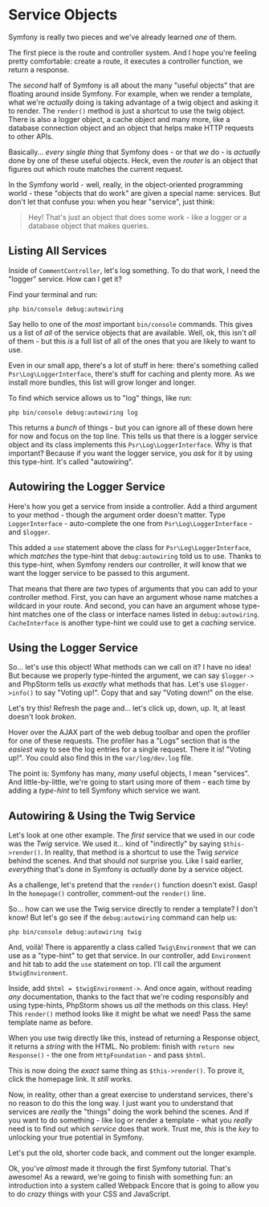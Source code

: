 # Service Objects

Symfony is really two pieces and we've already learned *one* of them.

The first piece is the route and controller system. And I hope you're feeling
pretty comfortable: create a route, it executes a controller function, we return
a response.

The *second* half of Symfony is all about the many "useful objects" that are
floating around inside Symfony. For example, when we render a template, what
we're *actually* doing is taking advantage of a twig object and asking it to render.
The `render()` method is just a shortcut to use the twig object. There is also
a logger object, a cache object and many more, like a database connection object
and an object that helps make HTTP requests to other APIs.

Basically... *every single thing* that Symfony does - or that *we* do - is
*actually* done by one of these useful objects. Heck, even the *router* is an
object that figures out which route matches the current request.

In the Symfony world - well, really, in the object-oriented programming world -
these "objects that do work" are given a special name: services. But don't let
that confuse you: when you hear "service", just think:

> Hey! That's just an object that does some work - like a logger or a database
> object that makes queries.

## Listing All Services

Inside of `CommentController`, let's log something. To do that work, I need the
"logger" service. How can I get it?

Find your terminal and run:

```terminal-silent
php bin/console debug:autowiring
```

Say hello to one of the *most* important `bin/console` commands. This gives us
a list of *all* of the service objects that are available. Well, ok, this isn't
*all* of them - but this *is* a full list of all of the ones that you are likely
to want to use.

Even in our small app, there's a lot of stuff in here: there's something called
`Psr\Log\LoggerInterface`, there's stuff for caching and plenty more. As we
install more bundles, this list will grow longer and longer.

To find which service allows us to "log" things, like run:

```terminal
php bin/console debug:autowiring log
```

This returns a *bunch* of things - but you can ignore all of these down here
for now and focus on the top line. This tells us that there is a logger service
object and its class implements this `Psr\Log\LoggerInterface`. Why is that
important? Because if you want the logger service, you *ask* for it by using
this type-hint. It's called "autowiring".

## Autowiring the Logger Service

Here's how you get a service from inside a controller. Add a third argument to
your method - though the argument order doesn't matter. Type `LoggerInterface` -
auto-complete the one from `Psr\Log\LoggerInterface` - and `$logger`.

This added a `use` statement above the class for `Psr\Log\LoggerInterface`,
which *matches* the type-hint that `debug:autowiring` told us to use. Thanks
to this type-hint, when Symfony renders our controller, it will know that we
want the logger service to be passed to this argument.

That means that there are *two* types of arguments that you can add to your
controller method. First, you can have an argument whose name matches a wildcard
in your route. And second, you can have an argument whose type-hint matches one
of the class or interface names listed in `debug:autowiring`. `CacheInterface`
is another type-hint we could use to get a *caching* service.

## Using the Logger Service

So... let's use this object! What methods can we call on it? I have no idea!
But because we properly type-hinted the argument, we can say `$logger->` and
PhpStorm tells us *exactly* what methods that has. Let's use `$logger->info()`
to say "Voting up!". Copy that and say "Voting down!" on the else.

Let's try this! Refresh the page and... let's click up, down, up. It, at least
doesn't look *broken*.

Hover over the AJAX part of the web debug toolbar and open the profiler for one
of these requests. The profiler has a "Logs" section that is the *easiest* way
to see the log entries for a single request. There it is! "Voting up!". You could
also find this in the `var/log/dev.log` file.

The point is: Symfony has many, *many* useful objects, I mean "services". And
little-by-little, we're going to start using more of them - each time by adding
a *type-hint* to tell Symfony which service we want.

## Autowiring & Using the Twig Service

Let's look at one other example. The *first* service that we used in our code was
the *Twig* service. We used it... kind of "indirectly" by saying `$this->render()`.
In reality, that method is a shortcut to use the Twig *service* behind the scenes.
And that should *not* surprise you. Like I said earlier, *everything* that's done
in Symfony is *actually* done by a service object.

As a challenge, let's pretend that the `render()` function doesn't exist. Gasp!
In the `homepage()` controller, comment-out the `render()` line.

So... how can we use the Twig service directly to render a template? I don't
know! But let's go see if the `debug:autowiring` command can help us:

```terminal
php bin/console debug:autowiring twig
```

And, voilà! There is apparently a class called `Twig\Environment` that we can
use as a "type-hint" to get that service. In our controller, add `Environment`
and hit tab to add the `use` statement on top. I'll call the argument
`$twigEnvironment`.

Inside, add `$html = $twigEnvironment->`. And once again, without reading *any*
documentation, thanks to the fact that we're coding responsibly and using
type-hints, PhpStorm shows us *all* the methods on this class. Hey! This `render()`
method looks like it might be what we need! Pass the same template name as
before.

When you use twig directly like this, instead of returning a Response object, it
returns a *string* with the HTML. No problem: finish with
`return new Response()` - the one from `HttpFoundation` - and pass `$html`.

This is now doing the *exact* same thing as `$this->render()`. To prove it, click
the homepage link. It *still* works.

Now, in reality, other than a great exercise to understand services, there's no
reason to do this the long way. I just want you to understand that services are
*really* the "things" doing the work behind the scenes. And if you want to do
something - like log or render a template - what you *really* need is to find out
which *service* does that work. Trust me, *this* is the *key* to unlocking your
true potential in Symfony.

Let's put the old, shorter code back, and comment out the longer example.

Ok, you've *almost* made it through the first Symfony tutorial. That's awesome!
As a reward, we're going to finish with something fun: an introduction into a
system called Webpack Encore that is going to allow you to do *crazy* things
with your CSS and JavaScript.
